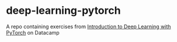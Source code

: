 # deep-learning-pytorch
A repo containing exercises from [Introduction to Deep Learning with PyTorch](https://app.datacamp.com/learn/courses/introduction-to-deep-learning-with-pytorch) on Datacamp